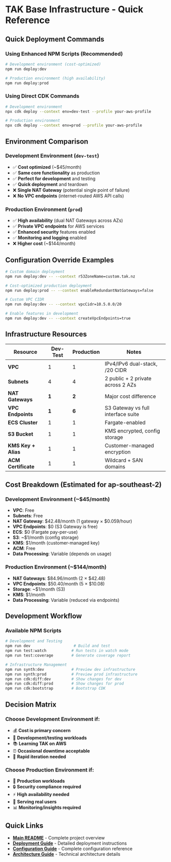 # TAK Base Infrastructure - Quick Reference

## Quick Deployment Commands

### Using Enhanced NPM Scripts (Recommended)
```bash
# Development environment (cost-optimized)
npm run deploy:dev

# Production environment (high availability)  
npm run deploy:prod
```

### Using Direct CDK Commands
```bash
# Development environment
npx cdk deploy --context env=dev-test --profile your-aws-profile

# Production environment
npx cdk deploy --context env=prod --profile your-aws-profile
```

## Environment Comparison

### Development Environment (`dev-test`)
- ✅ **Cost optimized** (~$45/month)
- ✅ **Same core functionality** as production
- ✅ **Perfect for development** and testing
- ✅ **Quick deployment** and teardown
- ❌ **Single NAT Gateway** (potential single point of failure)
- ❌ **No VPC endpoints** (internet-routed AWS API calls)

### Production Environment (`prod`) 
- ✅ **High availability** (dual NAT Gateways across AZs)
- ✅ **Private VPC endpoints** for AWS services
- ✅ **Enhanced security** features enabled
- ✅ **Monitoring and logging** enabled
- ❌ **Higher cost** (~$144/month)

## Configuration Override Examples

```bash
# Custom domain deployment
npm run deploy:dev -- --context r53ZoneName=custom.tak.nz

# Cost-optimized production deployment
npm run deploy:prod -- --context enableRedundantNatGateways=false

# Custom VPC CIDR
npm run deploy:dev -- --context vpcCidr=10.5.0.0/20

# Enable features in development
npm run deploy:dev -- --context createVpcEndpoints=true
```

## Infrastructure Resources

| Resource | Dev-Test | Production | Notes |
|----------|----------|------------|-------|
| **VPC** | 1 | 1 | IPv4/IPv6 dual-stack, /20 CIDR |
| **Subnets** | 4 | 4 | 2 public + 2 private across 2 AZs |
| **NAT Gateways** | **1** | **2** | Major cost difference |
| **VPC Endpoints** | **1** | **6** | S3 Gateway vs full interface suite |
| **ECS Cluster** | 1 | 1 | Fargate-enabled |
| **S3 Bucket** | 1 | 1 | KMS encrypted, config storage |
| **KMS Key + Alias** | 1 | 1 | Customer-managed encryption |
| **ACM Certificate** | 1 | 1 | Wildcard + SAN domains |

## Cost Breakdown (Estimated for ap-southeast-2)

### Development Environment (~$45/month)
- **VPC**: Free
- **Subnets**: Free  
- **NAT Gateway**: $42.48/month (1 gateway × $0.059/hour)
- **VPC Endpoints**: $0 (S3 Gateway is free)
- **ECS**: $0 (Fargate pay-per-use)
- **S3**: ~$1/month (config storage)
- **KMS**: $1/month (customer-managed key)
- **ACM**: Free
- **Data Processing**: Variable (depends on usage)

### Production Environment (~$144/month)
- **NAT Gateways**: $84.96/month (2 × $42.48)
- **VPC Endpoints**: $50.40/month (5 × $10.08)
- **Storage**: ~$1/month (S3)
- **KMS**: $1/month
- **Data Processing**: Variable (reduced via endpoints)

## Development Workflow

### Available NPM Scripts
```bash
# Development and Testing
npm run dev                   # Build and test
npm run test:watch           # Run tests in watch mode
npm run test:coverage        # Generate coverage report

# Infrastructure Management
npm run synth:dev            # Preview dev infrastructure
npm run synth:prod           # Preview prod infrastructure
npm run cdk:diff:dev         # Show changes for dev
npm run cdk:diff:prod        # Show changes for prod
npm run cdk:bootstrap        # Bootstrap CDK
```

## Decision Matrix

### Choose Development Environment if:
- 💰 **Cost is primary concern**
- 🧪 **Development/testing workloads**
- 📚 **Learning TAK on AWS**
- ⏰ **Occasional downtime acceptable**
- 🚀 **Rapid iteration needed**

### Choose Production Environment if:
- 🏢 **Production workloads**
- 🔒 **Security compliance required**
- ⚡ **High availability needed**
- 👥 **Serving real users**
- 📊 **Monitoring/insights required**

## Quick Links

- **[Main README](../README.md)** - Complete project overview
- **[Deployment Guide](DEPLOYMENT_GUIDE.md)** - Detailed deployment instructions
- **[Configuration Guide](PARAMETERS.md)** - Complete configuration reference
- **[Architecture Guide](ARCHITECTURE.md)** - Technical architecture details
